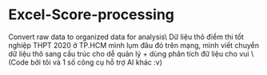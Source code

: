 # Excel-Score-processing
Convert raw data to organized data for analysis\\
Dữ liệu thô điểm thi tốt nghiệp THPT 2020 ở TP.HCM mình lụm đâu đó trên mạng, mình viết chuyển dữ liệu thô sang cấu trúc cho dễ quản lý + dùng phân tích đữ liệu cho vui \\
(Code bởi tôi và 1 số công cụ hỗ trợ AI khác :v)
